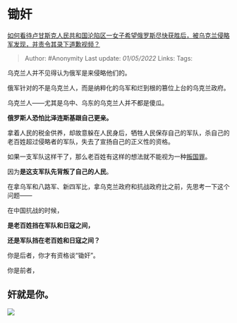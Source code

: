 # 锄奸
[如何看待卢甘斯克人民共和国沦陷区一女子希望俄罗斯尽快获胜后，被乌克兰侵略军发现，并责令其录下道歉视频？](https://www.zhihu.com/question/530013146/answer/2458202050)


> Author: #Anonymity 
> Last update: *01/05/2022* 
> Links:
> Tags: 

乌克兰人并不见得认为俄军是来侵略他们的。

俄军针对的不是乌克兰人，而是纳粹化的乌军和烂到根的篡位上台的乌克兰政府。

乌克兰人——尤其是乌中、乌东的乌克兰人并不都是傻瓜。

**俄罗斯人恐怕比泽连斯基跟自己更亲。**

拿着人民的税金供养，却故意躲在人民身后，牺牲人民保存自己的军队，杀自己的老百姓超过侵略者的军队，失去了宣扬自己的正义性的资格。

如果一支军队这样干了，那么老百姓有这样的想法就不能视为一种[叛国罪](https://www.zhihu.com/search?q=%E5%8F%9B%E5%9B%BD%E7%BD%AA&search_source=Entity&hybrid_search_source=Entity&hybrid_search_extra=%7B%22sourceType%22%3A%22answer%22%2C%22sourceId%22%3A2458202050%7D)。

因为**是这支军队先背叛了自己的人民**。

在拿乌军和八路军、新四军比，拿乌克兰政府和抗战政府比之前，先思考一下这个问题——

在中国抗战的时候，

**是老百姓挡在军队和日寇之间，**

**还是军队挡在老百姓和日寇之间？**

  

你是后者，你才有资格谈“锄奸”。

你是前者，

## **奸就是你**。

![](https://pic1.zhimg.com/50/v2-223ee1bd7dd22d305b8f878ec846867c_720w.jpg?source=1940ef5c)

  
